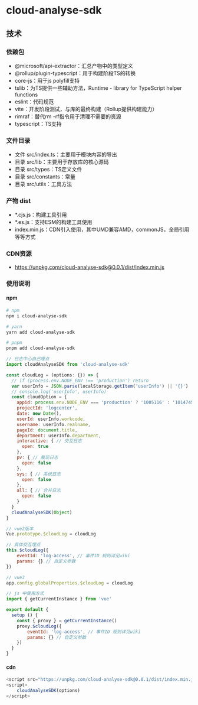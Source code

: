 # cloud-analyse-sdk

## 技术

### 依赖包

- @microsoft/api-extractor：汇总产物中的类型定义
- @rollup/plugin-typescript：用于构建阶段TS的转换
- core-js：用于js polyfill支持
- tslib：为TS提供一些辅助方法，Runtime - library for TypeScript helper functions
- eslint：代码规范
- vite：开发阶段测试，与库的最终构建（Rollup提供构建能力）
- rimraf：替代rm -rf指令用于清理不需要的资源
- typescript：TS支持

### 文件目录

- 文件 src/index.ts：主要用于模块内容的导出
- 目录 src/lib：主要用于存放库的核心源码
- 目录 src/types：TS定义文件
- 目录 src/constants：常量
- 目录 src/utils：工具方法

### 产物 dist

- *.cjs.js：构建工具引用
- *.es.js：支持ESM的构建工具使用
- index.min.js：CDN引入使用，其中UMD兼容AMD，commonJS，全局引用等等方式

### CDN资源

- https://unpkg.com/cloud-analyse-sdk@0.0.1/dist/index.min.js

### 使用说明

#### npm

```sh
# npm
npm i cloud-analyse-sdk

# yarn
yarn add cloud-analyse-sdk

# pnpm
pnpm add cloud-analyse-sdk
```

```js
// 日志中心自己埋点
import cloudAnalyseSDK from 'cloud-analyse-sdk'

const cloudLog = (options: {}) => {
  // if (process.env.NODE_ENV !== 'production') return
  var userInfo = JSON.parse(localStorage.getItem('userInfo') || '{}')
  // console.log('userInfo', userInfo)
  const cloudOption = {
    appid: process.env.NODE_ENV === 'production' ? '1005116' : '1014745',
    projectId: 'logcenter',
    date: new Date(),
    userId: userInfo.workcode,
    username: userInfo.realname,
    pageId: document.title,
    department: userInfo.department,
    interactive: { // 交互日志
      open: true
    },
    pv: { // 展现日志
      open: false
    },
    sys: { // 系统日志
      open: false
    },
    all: { // 合并日志
      open: false
    }
  }
  cloudAnalyseSDK(Object)  
}

// vue2版本
Vue.prototype.$cloudLog = cloudLog

// 具体交互埋点
this.$cloudLog({
    eventId: 'log-access', // 事件ID 规则详见wiki
    params: {} // 自定义参数
})

// vue3
app.config.globalProperties.$cloudLog = cloudLog

// js 中使用方式
import { getCurrentInstance } from 'vue'

export default {
  setup () {
    const { proxy } = getCurrentInstance()
    proxy.$cloudLog({
        eventId: 'log-access', // 事件ID 规则详见wiki
        params: {} // 自定义参数
    })
  }
}
```

#### cdn

```js
<script src="https://unpkg.com/cloud-analyse-sdk@0.0.1/dist/index.min.js"></script>
<script>
    cloudAnalyseSDK(options)
</script>
```
